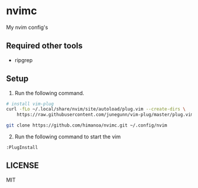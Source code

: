 # nvimc

My nvim config's

## Required other tools

- ripgrep

## Setup

1. Run the following command.
```bash
# install vim-plug
curl -fLo ~/.local/share/nvim/site/autoload/plug.vim --create-dirs \
    https://raw.githubusercontent.com/junegunn/vim-plug/master/plug.vim

git clone https://github.com/himanoa/nvimc.git ~/.config/nvim
```

2. Run the following command to start the vim

```
:PlugInstall
```

## LICENSE

MIT
